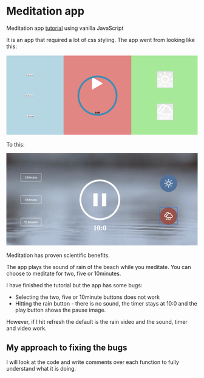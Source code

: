 # Meditation app
Meditation app <a href="https://www.youtube.com/watch?v=oMBXdZzYqEk&list=PLDyQo7g0_nsXlSfuoBpG5Fgz0Qe3IvWnA&index=10">tutorial</a> using vanilla JavaScript

It is an app that required a lot of css styling.  The app went from looking like this:

![alt text](./images/styling.png)


To this:

![alt text](./images/nicestyling.png)


Meditation has proven scientific benefits.

The app plays the sound of rain of the beach while you meditate.  You can choose to meditate for two, five or 10minutes.  

I have finished the tutorial but the app has some bugs:

- Selecting the two, five or 10minute buttons does not work
- Hitting the rain button - there is no sound, the timer stays at 10:0 and the play button shows the pause image.

However, if I hit refresh the default is the rain video and the sound, timer and video work.

## My approach to fixing the bugs
I will look at the code and write comments over each function to fully understand what it is doing.
